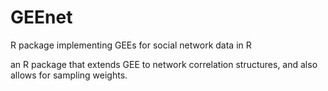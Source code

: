 # GEEnet
R package implementing GEEs for social network data in R

an R package that extends GEE to network correlation structures, and also allows for sampling weights.
